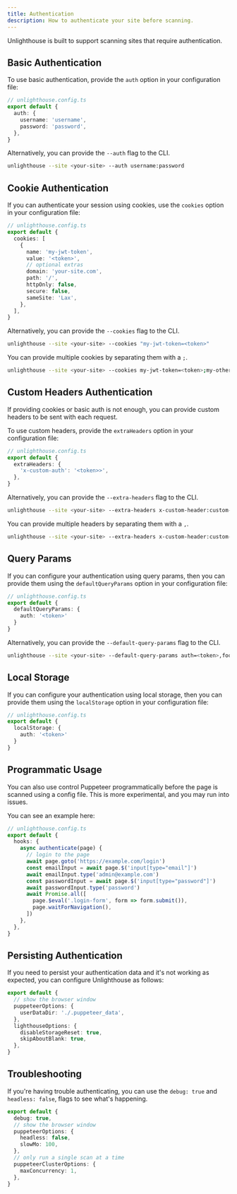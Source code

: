```yaml
---
title: Authentication
description: How to authenticate your site before scanning.
---
```


Unlighthouse is built to support scanning sites that require authentication.

## Basic Authentication

To use basic authentication, provide the `auth` option in your configuration file:

```ts
// unlighthouse.config.ts
export default {
  auth: {
    username: 'username',
    password: 'password',
  },
}
```

Alternatively, you can provide the `--auth` flag to the CLI.

```bash
unlighthouse --site <your-site> --auth username:password
```

## Cookie Authentication

If you can authenticate your session using cookies, use the `cookies` option in your configuration file:

```ts
// unlighthouse.config.ts
export default {
  cookies: [
    {
      name: 'my-jwt-token',
      value: '<token>',
      // optional extras
      domain: 'your-site.com',
      path: '/',
      httpOnly: false,
      secure: false,
      sameSite: 'Lax',
    },
  ],
}
```

Alternatively, you can provide the `--cookies` flag to the CLI.

```bash
unlighthouse --site <your-site> --cookies "my-jwt-token=<token>"
```

You can provide multiple cookies by separating them with a `;`.

```bash
unlighthouse --site <your-site> --cookies my-jwt-token=<token>;my-other-cookie=value
```

## Custom Headers Authentication

If providing cookies or basic auth is not enough, you can provide custom headers to be sent with each request.

To use custom headers, provide the `extraHeaders` option in your configuration file:

```ts
// unlighthouse.config.ts
export default {
  extraHeaders: {
    'x-custom-auth': '<token>>',
  },
}
```

Alternatively, you can provide the `--extra-headers` flag to the CLI.

```bash
unlighthouse --site <your-site> --extra-headers x-custom-header:custom-value
```

You can provide multiple headers by separating them with a `,`.

```bash
unlighthouse --site <your-site> --extra-headers x-custom-header:custom-value,x-other-header:other-value
```

## Query Params

If you can configure your authentication using query params,
then you can provide them using the `defaultQueryParams` option in your configuration file:

```ts
// unlighthouse.config.ts
export default {
  defaultQueryParams: {
    auth: '<token>'
  }
}
```

Alternatively, you can provide the `--default-query-params` flag to the CLI.

```bash
unlighthouse --site <your-site> --default-query-params auth=<token>,foo=bar
```

## Local Storage

If you can configure your authentication using local storage,
then you can provide them using the `localStorage` option in your configuration file:

```ts
// unlighthouse.config.ts
export default {
  localStorage: {
    auth: '<token>'
  }
}
```

## Programmatic Usage

You can also use control Puppeteer programmatically before the page is scanned using a config file.
This is
more experimental, and you may run into issues.

You can see an example here:

```ts
// unlighthouse.config.ts
export default {
  hooks: {
    async authenticate(page) {
      // login to the page
      await page.goto('https://example.com/login')
      const emailInput = await page.$('input[type="email"]')
      await emailInput.type('admin@example.com')
      const passwordInput = await page.$('input[type="password"]')
      await passwordInput.type('password')
      await Promise.all([
        page.$eval('.login-form', form => form.submit()),
        page.waitForNavigation(),
      ])
    },
  },
}
```

## Persisting Authentication

If you need to persist your authentication data and it's not working as expected, you can configure Unlighthouse as follows:

```ts [unlighthouse.config.ts]
export default {
  // show the browser window
  puppeteerOptions: {
    userDataDir: './.puppeteer_data',
  },
  lighthouseOptions: {
    disableStorageReset: true,
    skipAboutBlank: true,
  },
}
```

## Troubleshooting

If you're having trouble authenticating,
you can use the `debug: true` and `headless: false`,
flags to see what's happening.

```ts [unlighthouse.config.ts]
export default {
  debug: true,
  // show the browser window
  puppeteerOptions: {
    headless: false,
    slowMo: 100,
  },
  // only run a single scan at a time
  puppeteerClusterOptions: {
    maxConcurrency: 1,
  },
}
```
